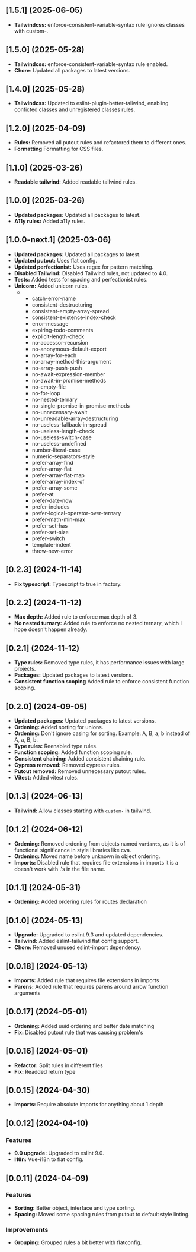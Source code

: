 ## [1.5.1] (2025-06-05) 
- **Tailwindcss:** enforce-consistent-variable-syntax rule ignores classes with custom-.


## [1.5.0] (2025-05-28) 
- **Tailwindcss:** enforce-consistent-variable-syntax rule enabled.
- **Chore**: Updated all packages to latest versions.


## [1.4.0] (2025-05-28) 
- **Tailwindcss:** Updated to eslint-plugin-better-tailwind, enabling conficted classes and unregistered classes rules.

## [1.2.0] (2025-04-09)
- **Rules:** Removed all putout rules and refactored them to different ones.
- **Formatting** Formatting for CSS files.


## [1.1.0] (2025-03-26)
- **Readable tailwind:** Added readable tailwind rules.


## [1.0.0] (2025-03-26)
- **Updated packages:** Updated all packages to latest.
- **A11y rules:** Added a11y rules.

## [1.0.0-next.1] (2025-03-06)
- **Updated packages:** Updated all packages to latest.
- **Updated putout:** Uses flat config.
- **Updated perfectionist:** Uses regex for pattern matching.
- **Disabled Tailwind:** Disabled Tailwind rules, not updated to 4.0.
- **Tests:** Added tests for spacing and perfectionist rules.
- **Unicorn:** Added unicorn rules.
  - * catch-error-name
    * consistent-destructuring
    * consistent-empty-array-spread
    * consistent-existence-index-check
    * error-message
    * expiring-todo-comments
    * explicit-length-check
    * no-accessor-recursion
    * no-anonymous-default-export
    * no-array-for-each
    * no-array-method-this-argument
    * no-array-push-push
    * no-await-expression-member
    * no-await-in-promise-methods
    * no-empty-file
    * no-for-loop
    * no-nested-ternary
    * no-single-promise-in-promise-methods
    * no-unnecessary-await
    * no-unreadable-array-destructuring
    * no-useless-fallback-in-spread
    * no-useless-length-check
    * no-useless-switch-case
    * no-useless-undefined
    * number-literal-case
    * numeric-separators-style
    * prefer-array-find
    * prefer-array-flat
    * prefer-array-flat-map
    * prefer-array-index-of
    * prefer-array-some
    * prefer-at
    * prefer-date-now
    * prefer-includes
    * prefer-logical-operator-over-ternary
    * prefer-math-min-max
    * prefer-set-has
    * prefer-set-size
    * prefer-switch
    * template-indent
    * throw-new-error


## [0.2.3] (2024-11-14)
- **Fix typescript:** Typescript to true in factory.

## [0.2.2] (2024-11-12)
- **Max depth:** Added rule to enforce max depth of 3.
- **No nested turnary:** Added rule to enforce no nested ternary, which I hope doesn't happen already.


## [0.2.1] (2024-11-12)
- **Type rules:** Removed type rules, it has performance issues with large projects.
- **Packages:** Updated packages to latest versions.
- **Consistent function scoping** Added rule to enforce consistent function scoping.


## [0.2.0] (2024-09-05)
- **Updated packages:** Updated packages to latest versions.
- **Ordening:** Added sorting for unions.
- **Ordening:** Don't ignore casing for sorting. Example: A, B, a, b instead of A, a, B, b.
- **Type rules:** Reenabled type rules.
- **Function scoping:** Added function scoping rule.
- **Consistent chaining:** Added consistent chaining rule.
- **Cypress removed:** Removed cypress rules.
- **Putout removed:** Removed unnecessary putout rules.
- **Vitest:** Added vitest rules.


## [0.1.3] (2024-06-13)
- **Tailwind:** Allow classes starting with `custom-` in tailwind.


## [0.1.2] (2024-06-12)
- **Ordening:** Removed ordening from objects named `variants`, as it is of functional significance in style libraries like cva.
- **Ordening:** Moved name before unknown in object ordering.
- **Imports:** Disabled rule that requires file extensions in imports it is a doesn't work with .'s in the file name.


## [0.1.1] (2024-05-31)
- **Ordening:** Added ordering rules for routes declaration

## [0.1.0] (2024-05-13)
- **Upgrade:** Upgraded to eslint 9.3 and updated dependencies.
- **Tailwind:** Added eslint-tailwind flat config support.
- **Chore:** Removed unused eslint-import dependency.

## [0.0.18] (2024-05-13)
- **Imports:** Added rule that requires file extensions in imports
- **Parens:** Added rule that requires parens around arrow function arguments

## [0.0.17] (2024-05-01)
- **Ordening:** Added uuid ordering and better date matching
- **Fix:** Disabled putout rule that was causing problem's


## [0.0.16] (2024-05-01)
- **Refactor:** Split rules in different files
- **Fix:** Readded return type


## [0.0.15] (2024-04-30)
- **Imports:** Require absolute imports for anything about 1 depth

## [0.0.12] (2024-04-10)

### Features
- **9.0 upgrade:** Upgraded to eslint 9.0.
- **I18n:** Vue-i18n to flat config.

## [0.0.11] (2024-04-09)

### Features
- **Sorting:** Better object, interface and type sorting.
- **Spacing:** Moved some spacing rules from putout to default style linting.

### Improvements
- **Grouping:** Grouped rules a bit better with flatconfig.
